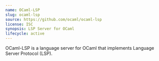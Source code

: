 ```yaml
---
name: OCaml-LSP
slug: ocaml-lsp
source: https://github.com/ocaml/ocaml-lsp
license: ISC
synopsis: LSP Server for OCaml
lifecycle: active
---
```


OCaml-LSP is a language server for OCaml that implements Language Server Protocol (LSP).

